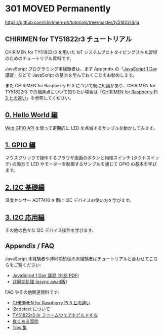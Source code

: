 # 301 MOVED Permanently

https://github.com/chirimen-oh/tutorials/tree/master/ty51822r3/ja

## CHIRIMEN for  TY51822r3 チュートリアル

CHIRIMEN for TY51822r3 を用いた IoT システムプロトタイピングスキル習得のためのチュートリアル資料です。

JavaScript プログラミング未経験者は、まず Appendix の「[JavaScript 1 Day 講習](https://webiotmakers.github.io/static/docs/2017/maebashi-js.pdf)」などで JavaScript の基本を学んでおくことをお勧めします。

また CHIRIMEN for Raspberry Pi 3 について既に知識があり、CHIRIMEN for TY51822r3 での相違点について知りたい場合は「[CHIRIMEN for Raspberry Pi 3 との違い](ble/ja/diff.md)」を参照してください。

## [0. Hello World 編](ble/ja/section0.md)
 [Web GPIO API](https://rawgit.com/browserobo/WebGPIO/master/) を使って定期的に LED を点滅するサンプルを動かしてみます。

## [1. GPIO 編](ble/ja/section1.md)
 マウスクリックで操作するブラウザ画面のボタンと物理スイッチ (タクトスイッチ) の両方で LED やモーターを制御するサンプルを通じて GPIO の基本を学びます。

## [2. I2C 基礎編](ble/ja/section2.md)
 温度センサー ADT7410 を例に I2C デバイスの使い方を学びます。

## [3. I2C 応用編](ble/ja/section3.md)
 その他の色々な I2C デバイス操作を学びます。

## Appendix / FAQ
JavaScript 未経験者や非同期処理の未経験者はチュートリアルと合わせてこちらをご覧ください:

* [JavaScript 1 Day 講習 (外部 PDF)](https://webiotmakers.github.io/static/docs/2017/maebashi-js.pdf)
* [非同期処理 (async await版)](ble/ja/appendix0.md)

FAQ やその他関連資料です:

* [CHIRIMEN for Raspberry Pi 3 との違い](ble/ja/diff.md)
* [i2cdetect について](ble/ja/i2cdetect.md)
* [TY51822r3 の ファームウェアをビルドする](ble/ja/bridge.md)
* [良くある質問](ble/ja/faq.md)
* [Tips 集](ble/ja/tips.md)
